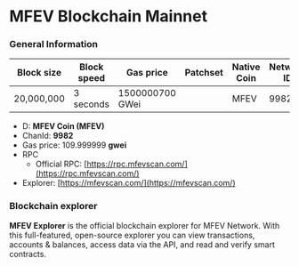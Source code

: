 # MFEV Blockchain Mainnet

### General Information

| Block size | Block speed | Gas price       | Patchset | Native Coin | Network ID |
| ---------- | ----------- | --------------- | -------- | ----------- | ---------- |
| 20,000,000 | 3 seconds   | 1500000700 GWei |          | MFEV        | 9982       |

* D: **MFEV Coin (MFEV)**
* ChanId: **9982**
* Gas price: 109.999999 **gwei**
* RPC
  * Official RPC: [https://rpc.mfevscan.com/](https://rpc.mfevscan.com/)​
* Explorer: [https://mfevscan.com/](https://mfevscan.com/)​

### Blockchain explorer

**MFEV Explorer** is the official blockchain explorer for MFEV Network. With this full-featured, open-source explorer you can view transactions, accounts & balances, access data via the API, and read and verify smart contracts.

###

